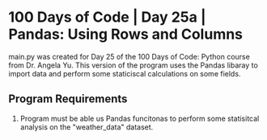 # 100 Days of Code | Day 25a | Pandas: Using Rows and Columns

main.py was created for Day 25 of the 100 Days of Code: Python course from Dr. Angela Yu. This version of the program uses the Pandas libaray to import data and perform some staticiscal calculations on some fields.

## Program Requirements ##

1. Program must be able us Pandas funcitonas to perform some statisitcal analysis on the "weather_data" dataset.
